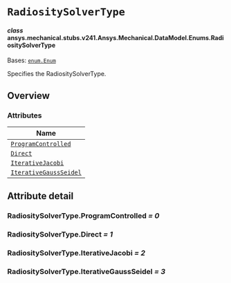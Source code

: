 # `RadiositySolverType`



#### *class* ansys.mechanical.stubs.v241.Ansys.Mechanical.DataModel.Enums.RadiositySolverType

Bases: [`enum.Enum`](https://docs.python.org/3/library/enum.html#enum.Enum)

Specifies the RadiositySolverType.

<!-- !! processed by numpydoc !! -->

<a id="overview"></a>

## Overview

### Attributes

| Name |
| ------------------------------------------------------------------------------------------------------------------------------------------------ |
| [`ProgramControlled`](../../../../../v242/Ansys/Mechanical/DataModel/Enums/RadiositySolverType.md#RadiositySolverType.ProgramControlled) |
| [`Direct`](../../../../../v242/Ansys/Mechanical/DataModel/Enums/RadiositySolverType.md#RadiositySolverType.Direct) |
| [`IterativeJacobi`](../../../../../v242/Ansys/Mechanical/DataModel/Enums/RadiositySolverType.md#RadiositySolverType.IterativeJacobi) |
| [`IterativeGaussSeidel`](../../../../../v242/Ansys/Mechanical/DataModel/Enums/RadiositySolverType.md#RadiositySolverType.IterativeGaussSeidel) |

<a id="attribute-detail"></a>

## Attribute detail

<a id="RadiositySolverType.ProgramControlled"></a>

### RadiositySolverType.ProgramControlled *= 0*

<a id="RadiositySolverType.Direct"></a>

### RadiositySolverType.Direct *= 1*

<a id="RadiositySolverType.IterativeJacobi"></a>

### RadiositySolverType.IterativeJacobi *= 2*

<a id="RadiositySolverType.IterativeGaussSeidel"></a>

### RadiositySolverType.IterativeGaussSeidel *= 3*


